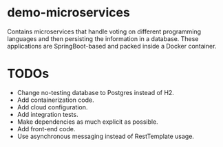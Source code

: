 # demo-microservices

Contains microservices that handle voting on different programming languages and then persisting the information in a
database. These applications are SpringBoot-based and packed inside a Docker container.

# TODOs

* Change no-testing database to Postgres instead of H2.
* Add containerization code.
* Add cloud configuration.
* Add integration tests.
* Make dependencies as much explicit as possible.
* Add front-end code.
* Use asynchronous messaging instead of RestTemplate usage.
